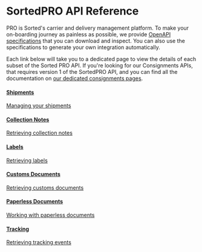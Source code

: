 <head>
    <!--to be replaced with local file...-->
    <script src="https://kit.fontawesome.com/ae1b65f155.js" crossorigin="anonymous"></script>
</head>

<style type="text/css">
    .col-md-10 {
        width: 100%;
    }

    .sideaffix {
        display: none;
    }

    .subnav {
        display: none !important;
    }

    .page-stats {
        display: none !important;
    }
</style>

<div class="header-container">
    <h1 id="big-header" class="text--underlined text--header"><span>SortedPRO </span><span>API Reference</span></h1>
    <p>
        PRO is Sorted's carrier and delivery management platform. To make your on-boarding journey as painless as possible, we provide <a href="https://swagger.io/specification/" target="_blank">OpenAPI specifications</a> that you can download and inspect. You can also use the specifications to generate your own integration automatically.
    </p>
    <p>
      Each link below will take you to a dedicated page to view the details of each subset of the Sorted PRO API. If you're looking for our Consignments APIs, that requires version 1 of the SortedPRO API, and you can find all the documentation on <a href="/pro/api/help/introduction.html">our dedicated consignments pages</a>.
    </p>
<div class="landing-container">
    <div class="global-spacer">
        <div class="landing-button-container">
            <div class="dual-quad">
                <a href="/pro/api/reference/shipments.html" class="message-block">
                    <i class="fas fa-box-open"></i>
                    <h4>Shipments</h4>
                    <p class="link-pink" href="/pro/api/reference/shipments.html">Managing your shipments</p>
                </a>
                <a href="/pro/api/reference/collection-notes.html" class="message-block">
                    <i class="fas fa-file-signature"></i>
                    <h4>Collection Notes</h4>
                    <p class="link-pink" href="/pro/api/reference/collection-notes.html">Retrieving collection notes</p>
                </a>
                <a href="/pro/api/reference/labels.html" class="message-block">
                    <i class="fas fa-barcode"></i>
                    <h4>Labels</h4>
                    <p class="link-pink" href="/pro/api/reference/labels.html">Retrieving labels</p>
                </a>
                <a href="/pro/api/reference/customs-documents.html" class="message-block">
                    <i class="fas fa-file-invoice"></i>
                    <h4>Customs Documents</h4>
                    <p class="link-pink" href="/pro/api/reference/customs-documents.html">Retrieving customs documents</p>
                </a>
                <a href="/pro/api/reference/paperless-documents.html" class="message-block">
                    <i class="fas fa-file-upload"></i>
                    <h4>Paperless Documents</h4>
                    <p class="link-pink" href="/pro/api/reference/paperless-documents.html">Working with paperless documents</p>
                </a>
                <a href="/pro/api/reference/tracking.html" class="message-block">
                    <i class="fas fa-shipping-fast"></i>
                    <h4>Tracking</h4>
                    <p class="link-pink" href="/pro/api/reference/tracking.html">Retrieving tracking events</p>
                </a>
            </div>
        </div>
    </div>
</div>
